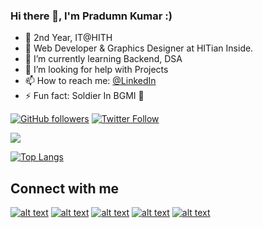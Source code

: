 ### Hi there 👋, I'm Pradumn Kumar :)

- 🔭 2nd Year, IT@HITH
- 🔗 Web Developer & Graphics Designer at HITian Inside.
- 🌱 I’m currently learning Backend, DSA
- 🤔 I’m looking for help with Projects
- 📫 How to reach me: [@LinkedIn](https://www.linkedin.com/in/pradumnk23/)
- ⚡ Fun fact: Soldier In BGMI 🤣

<a href="https://github.com/Pradumnk23"><img alt="GitHub followers" src="https://img.shields.io/github/followers/Pradumnk23?label=Follow%20on%20Github&style=for-the-badge"></a> [![Twitter Follow](https://img.shields.io/twitter/follow/Pradumnk23?color=1DA1F2&logo=twitter&style=for-the-badge)](https://twitter.com/intent/follow?original_referer=https%3A%2F%2Fgithub.com%2FcodeSTACKr&screen_name=Pradumnk23)

<img src="https://github-readme-stats.vercel.app/api?username=Pradumnk23&show_icons=true&theme=vision-friendly-dark">

[![Top Langs](https://github-readme-stats.vercel.app/api/top-langs/?username=Pradumnk23&show_icons=true&theme=vision-friendly-dark&layout=compact)](https://github.com/Pradumnk23/Food-Filler)

## Connect with me

[![alt text][1.1]][1]
[![alt text][3.1]][3]
[![alt text][4.1]][4]
[![alt text][5.1]][5]
[![alt text][6.1]][6]



[1.1]: https://img.icons8.com/windows/50/0366d6/twitter.png (Twitter icon)
[3.1]: https://img.icons8.com/ios-glyphs/48/0366d6/instagram-new.png (Instagram  icon)
[4.1]: https://img.icons8.com/ios-filled/46/0366d6/linkedin.png (LinkedIn icon)
[5.1]: https://img.icons8.com/windows/48/0366d6/quora.png (Quora icon)
[6.1]: https://img.icons8.com/ios-filled/46/0366d6/github.png (Github icon)


[1]: https://twitter.com/Pradumnk23
[3]: https://www.instagram.com/pradumn_i_legion/
[4]: https://www.linkedin.com/in/pradumnk23/
[5]: https://www.quora.com/profile/Pradumn-Kumar-38
[6]: https://github.com/Pradumnk23 
